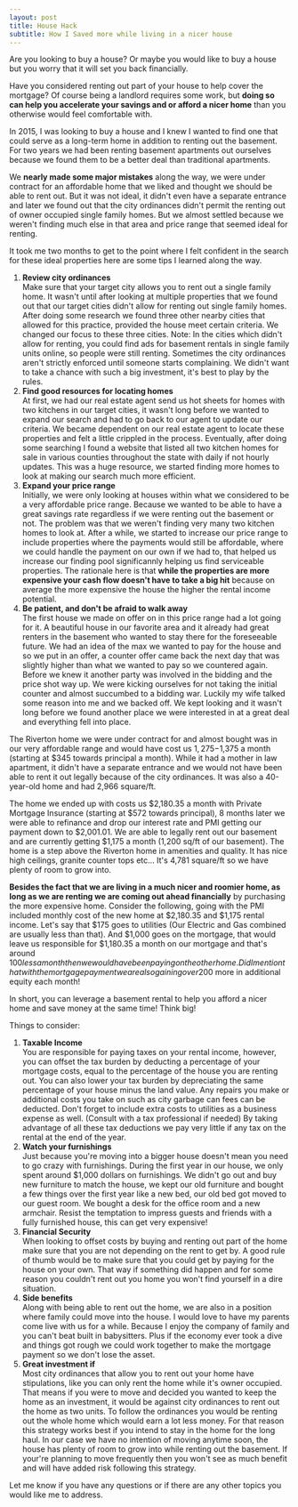 ```yaml
---
layout: post
title: House Hack
subtitle: How I Saved more while living in a nicer house
---
```


Are you looking to buy a house?  Or maybe you would like to buy a house but you worry that it will set you back financially.

Have you considered renting out part of your house to help cover the mortgage?  Of course being a landlord requires some work, but **doing so can help you accelerate your savings and or afford a nicer home** than you otherwise would feel comfortable with.

In 2015, I was looking to buy a house and I knew I wanted to find one that could serve as a long-term home in addition to renting out the basement.  For two years we had been renting basement apartments out ourselves because we found them to be a better deal than traditional apartments.

We **nearly made some major mistakes** along the way, we were under contract for an affordable home that we liked and thought we should be able to rent out.  But it was not ideal, it didn't even have a separate entrance and later we found out that the city ordinances didn't permit the renting out of owner occupied single family homes.  But we almost settled because we weren't finding much else in that area and price range that seemed ideal for renting.

It took me two months to get to the point where I felt confident in the search for these ideal properties here are some tips I learned along the way.

1.  **Review city ordinances**  
Make sure that your target city allows you to rent out a single family home.  It wasn't until after looking at multiple properties that we found out that our target cities didn't allow for renting out single family homes.  After doing some research we found three other nearby cities that allowed for this practice, provided the house meet certain criteria.  We changed our focus to these three cities.  Note: In the cities which didn't allow for renting, you could find ads for basement rentals in single family units online, so people were still renting.  Sometimes the city ordinances aren't strictly enforced until someone starts complaining.  We didn't want to take a chance with such a big investment, it's best to play by the rules.
2.  **Find good resources for locating homes**  
At first, we had our real estate agent send us hot sheets for homes with two kitchens in our target cities, it wasn't long before we wanted to expand our search and had to go back to our agent to update our criteria.  We became dependent on our real estate agent to locate these properties and felt a little crippled in the process.  Eventually, after doing some searching I found a website that listed all two kitchen homes for sale in various counties throughout the state with daily if not hourly updates.  This was a huge resource, we started finding more homes to look at making our search much more efficient.
3.  **Expand your price range**  
Initially, we were only looking at houses within what we considered to be a very affordable price range.  Because we wanted to be able to have a great savings rate regardless if we were renting out the basement or not.  The problem was that we weren't finding very many two kitchen homes to look at.  After a while, we started to increase our price range to include properties where the payments would still be affordable, where we could handle the payment on our own if we had to, that helped us increase our finding pool significannly helping us find serviceable properties.  The rationale here is that **while the properties are more expensive your cash flow doesn't have to take a big hit** because on average the more expensive the house the higher the rental income potential.
4.  **Be patient, and don't be afraid to walk away**  
The first house we made on offer on in this price range had a lot going for it.  A beautiful house in our favorite area and it already had great renters in the basement who wanted to stay there for the foreseeable future.  We had an idea of the max we wanted to pay for the house and so we put in an offer, a counter offer came back the next day that was slightly higher than what we wanted to pay so we countered again.  Before we knew it another party was involved in the bidding and the price shot way up.  We were kicking ourselves for not taking the initial counter and almost succumbed to a bidding war.  Luckily my wife talked some reason into me and we backed off.  We kept looking and it wasn't long before we found another place we were interested in at a great deal and everything fell into place.

The Riverton home we were under contract for and almost bought was in our very affordable range and would have cost us $1,275-$1,375 a month (starting at $345 towards principal a month).  While it had a mother in law apartment, it didn't have a separate entrance and we would not have been able to rent it out legally because of the city ordinances.  It was also a 40-year-old home and had 2,966 square/ft.

The home we ended up with costs us $2,180.35 a month with Private Mortgage Insurance  (starting at $572 towards principal), 8 months later we were able to refinance and drop our interest rate and PMI getting our payment down to $2,001.01.  We are able to legally rent out our basement and are currently getting $1,175 a month (1,200 sq/ft of our basement).  The home is a step above the Riverton home in amenities and quality.  It has nice high ceilings, granite counter tops etc...  It's 4,781 square/ft so we have plenty of room to grow into. 

**Besides the fact that we are living in a much nicer and roomier home, as long as we are renting we are coming out ahead financially** by purchasing the more expensive home.  Consider the following, going with the PMI included monthly cost of the new home at $2,180.35 and $1,175 rental income.  Let's say that $175 goes to utilities (Our Electric and Gas combined are usually less than that). And $1,000 goes on the mortgage, that would leave us responsible for $1,180.35 a month on our mortgage and that's around $100 less a month then we would have been paying on the other home.  Did I mention that with the mortgage payment we are also gaining over 200$ more in additional equity each month!

In short, you can leverage a basement rental to help you afford a nicer home and save money at the same time!  Think big!

Things to consider:  

1.  **Taxable Income**  
You are responsible for paying taxes on your rental income, however, you can offset the tax burden by deducting a percentage of your mortgage costs, equal to the percentage of the house you are renting out.  You can also lower your tax burden by depreciating the same percentage of your house minus the land value.
Any repairs you make or additional costs you take on such as city garbage can fees can be deducted.  Don't forget to include extra costs to utilities as a business expense as well.
(Consult with a tax professional if needed)  By taking advantage of all these tax deductions we pay very little if any tax on the rental at the end of the year.
2.  **Watch your furnishings**  
Just because you're moving into a bigger house doesn't mean you need to go crazy with furnishings.  During the first year in our house, we only spent around $1,000 dollars on furnishings.  We didn't go out and buy new furniture to match the house, we kept our old furniture and bought a few things over the first year like a new bed, our old bed got moved to our guest room.  We bought a desk for the office room and a new armchair.  Resist the temptation to impress guests and friends with a fully furnished house, this can get very expensive!
3.  **Financial Security**  
When looking to offset costs by buying and renting out part of the home make sure that you are not depending on the rent to get by.  A good rule of thumb would be to make sure that you could get by paying for the house on your own.  That way if something did happen and for some reason you couldn't rent out you home you won't find yourself in a dire situation.
4.  **Side benefits**  
Along with being able to rent out the home, we are also in a position where family could move into the house.  I would love to have my parents come live with us for a while.  Because I enjoy the company of family and you can't beat built in babysitters.  Plus if the economy ever took a dive and things got rough we could work together to make the mortgage payment so we don't lose the asset.
5.  **Great investment if**  
Most city ordinances that allow you to rent out your home have stipulations, like you can only rent the home while it's owner occupied.  That means if you were to move and decided you wanted to keep the home as an investment, it would be against city ordinances to rent out the home as two units.  To follow the ordinances you would be renting out the whole home which would earn a lot less money.  For that reason this strategy works best if you intend to stay in the home for the long haul.  In our case we have no intention of moving anytime soon, the house has plenty of room to grow into while renting out the basement.  If your're planning to move frequently then you won't see as much benefit and will have added risk following this strategy.


Let me know if you have any questions or if there are any other topics you would like me to address.







